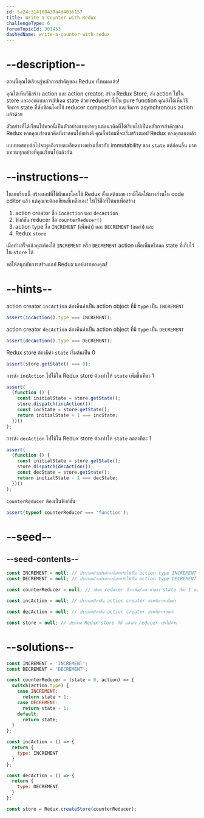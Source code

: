 ```yaml
---
id: 5a24c314108439a4d4036157
title: Write a Counter with Redux
challengeType: 6
forumTopicId: 301453
dashedName: write-a-counter-with-redux
---
```


# --description--

ตอนนี้คุณได้เรียนรู้หลักการสำคัญของ Redux ทั้งหมดแล้ว! 

คุณได้เห็นวิธีสร้าง action และ action creator, สร้าง Redux Store, ส่ง action ไปใน store และออกแบบการอัปเดต state ด้วย reducer ที่เป็น pure function
คุณยังได้เห็นวิธีจัดการ state ที่ซับซ้อนโดยใช้ reducer composition และจัดการ asynchronous action แล้วด้วย 

ตัวอย่างที่ได้เรียนไปพวกนี้เป็นตัวอย่างแบบง่ายๆ แต่แนวคิดที่ได้เรียนไปเป็นหลักการสำคัญของ Redux หากคุณเข้าแนวคิดที่เราสอนไปอย่างดี คุณก็พร้อมที่จะเริ่มสร้างแอป Redux ของคุณเองแล้ว 

แบบทดสอบต่อไปจะพูดถึงรายละเอียดบางอย่างเกี่ยวกับ immutability ของ `state` แต่ก่อนอื่น มาทบทวนทุกอย่างที่คุณเรียนไปแล้วกัน

# --instructions--

ในบทเรียนนี้ สร้างแอปที่ใช้นับเลขโดยใช้ Redux ตั้งแต่ต้นเลย 
เรามีโค้ดให้บางส่วนใน code editor แล้ว แต่คุณจะต้องเขียนที่เหลือเอง! 
ให้ใช้ชื่อที่ให้มาเพื่อสร้าง 

1. action creator ชื่อ `incAction` และ `decAction` 
2. ฟังก์ชัน reducer ชื่อ `counterReducer()`
3. action type ชื่อ `INCREMENT` (เพิ่มค่า) และ `DECREMENT` (ลดค่า) และ
4. Redux `store` 

เมื่อทำเสร็จแล้วคุณต้องใช้ `INCREMENT` หรือ `DECREMENT` action เพื่อเพิ่มหรือลด state ที่เก็บไว้ใน `store` ได้

ขอให้สนุกกับการสร้างแอป Redux แอปแรกของคุณ!

# --hints--

action creator `incAction` ต้องคืนค่าเป็น action object ที่มี `type` เป็น `INCREMENT`

```js
assert(incAction().type === INCREMENT);
```

action creator `decAction` ต้องคืนค่าเป็น action object ที่มี `type` เป็น `DECREMENT`

```js
assert(decAction().type === DECREMENT);
```

Redux store ต้องมีค่า `state` เริ่มต้นเป็น 0

```js
assert(store.getState() === 0);
```

การส่ง `incAction` ไปใช้ใน Redux store ต้องทำให้ `state` เพิ่มขึ้นทีละ 1

```js
assert(
  (function () {
    const initialState = store.getState();
    store.dispatch(incAction());
    const incState = store.getState();
    return initialState + 1 === incState;
  })()
);
```

การส่ง `decAction` ไปใช้ใน Redux store ต้องทำให้ `state` ลดลงทีละ 1

```js
assert(
  (function () {
    const initialState = store.getState();
    store.dispatch(decAction());
    const decState = store.getState();
    return initialState - 1 === decState;
  })()
);
```

`counterReducer` ต้องเป็นฟังก์ชัน

```js
assert(typeof counterReducer === 'function');
```

# --seed--

## --seed-contents--

```js
const INCREMENT = null; // ประกาศตัวแปรค่าคงที่สำหรับใช้เป็น action type INCREMENT
const DECREMENT = null; // ประกาศตัวแปรค่าคงที่สำหรับใช้เป็น action type DECREMENT

const counterReducer = null; // เขียน reducer ที่จะเพิ่ม/ลด ค่าของ state ทีละ 1 ตาม action type ที่ได้รับ

const incAction = null; // ประกาศฟังก์ชัน action creator สำหรับการเพิ่มค่า

const decAction = null; // ประกาศฟังก์ชัน action creator สำหรับการลดค่า

const store = null; // ประกาศ Redux store ที่นี่ แล้วส่ง reducer เข้าไปด้วย
```

# --solutions--

```js
const INCREMENT = 'INCREMENT';
const DECREMENT = 'DECREMENT';

const counterReducer = (state = 0, action) => {
  switch(action.type) {
    case INCREMENT:
      return state + 1;
    case DECREMENT:
      return state - 1;
    default:
      return state;
  }
};

const incAction = () => {
  return {
    type: INCREMENT
  }
};

const decAction = () => {
  return {
    type: DECREMENT
  }
};

const store = Redux.createStore(counterReducer);
```
